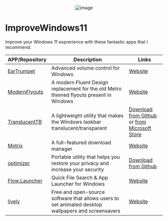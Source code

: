 <p align="center">
  <img src="https://user-images.githubusercontent.com/64090606/160433317-19175322-e173-4244-87b3-ad422c694f74.png" alt="image"/>
</p>

# ImproveWindows11
Improve your Windows 11 exprerience with these fantastic apps that I recommend.

| APP/Repository                                                            | Description                                                                                    | Links                                                                                                                                                                                               |
|---------------------------------------------------------------------------|------------------------------------------------------------------------------------------------|-----------------------------------------------------------------------------------------------------------------------------------------------------------------------------------------------------|
| [EarTrumpet](https://github.com/File-New-Project/EarTrumpet)              | Advanced volume control for Windows                                                            | [Website](https://eartrumpet.app/)                                                                                                                                                                  |
| [ModernFlyouts](https://github.com/ModernFlyouts-Community/ModernFlyouts) | A modern Fluent Design replacement for the old Metro themed flyouts present in Windows                        | [Website](https://modernflyouts-community.github.io/)                                                                                                                                               |
| [TranslucentTB](https://github.com/TranslucentTB/TranslucentTB)           | A lightweight utility that makes the Windows taskbar translucent/transparent | [Download from Github](https://github.com/TranslucentTB/TranslucentTB/releases) or [from Microsoft Store](https://www.microsoft.com/en-us/p/translucenttb/9pf4kz2vn4w9?activetab=pivot:overviewtab) |
| [Motrix](https://github.com/agalwood/Motrix)                              | A full-featured download manager                                                               | [Website](https://motrix.app/)                                                                                                                                                                      |
| [optimizer](https://github.com/hellzerg/optimizer)                        | Portable utility that helps you restore your privacy and increase your security               | [Download from Github](https://github.com/hellzerg/optimizer/releases)                                                                                                                              |
| [Flow.Launcher](https://github.com/Flow-Launcher/Flow.Launcher) | Quick File Search & App Launcher for Windows                                                        | [Website](https://www.flowlauncher.com/) |
| [lively](https://github.com/rocksdanister/lively)               | Free and open-source software that allows users to set animated desktop wallpapers and screensavers | [Website](https://livelywallpaper.net/)  |
